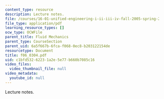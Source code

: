 ```yaml
---
content_type: resource
description: Lecture notes.
file: /courses/16-01-unified-engineering-i-ii-iii-iv-fall-2005-spring-2006/c1bfd53262231a2e5e77b660b7085c16_f06_0304.pdf
file_type: application/pdf
learning_resource_types: []
ocw_type: OCWFile
parent_title: Fluid Mechanics
parent_type: CourseSection
parent_uid: 6a5f667b-6fca-f068-0ec8-b203122154de
resourcetype: Document
title: f06_0304.pdf
uid: c1bfd532-6223-1a2e-5e77-b660b7085c16
video_files:
  video_thumbnail_file: null
video_metadata:
  youtube_id: null
---
```

Lecture notes.

